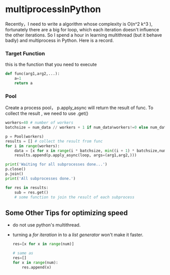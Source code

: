 # multiprocessInPython

Recently，I need to write a algorithm whose complexity is O(n^2 k^3 ), fortunately there are a big for loop, which each iteration doesn't influence the other iterations. So I spend a hour in learning multithread (but it behave badly) and multiprocess in Python. Here is a record.



### Target Function

this is the function that you need to execute

```python
def func(arg1,arg2,...):
    a=1
    return a
```



### Pool

Create a process pool， p.apply_async will return the result of func. To collect the result , we need to use .get()

```python
workers=40 # number of workers
batchsize = num_data // workers + 1 if num_data%workers!=0 else num_data//workers

p = Pool(workers)
results = [] # collect the result from func
for i in range(workers):
    data = [x for x in range(i * batchsize, min((i + 1) * batchsize,num_data))]
    results.append(p.apply_async(loop, args=(arg1,arg2,)))

print('Waiting for all subprocesses done...')
p.close()
p.join()
print('All subprocesses done.')

for res in results:
    sub = res.get()
	# some function to join the result of each subprocess
```



## Some Other Tips for optimizing speed

- do not use python's multithread.

- turning a *for iteration* in to a *list generator* won't make it faster.

  ```python
  res=[x for x in range(num)]
  
  # same as 
  res=[]
  for x in range(num):
      res.append(x)
  ```


